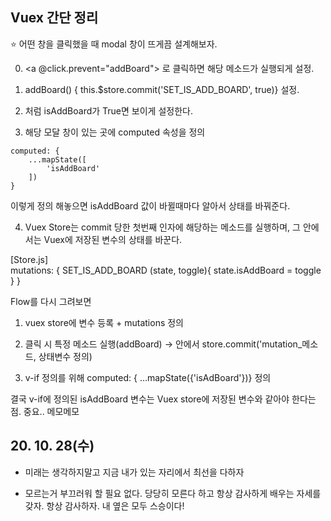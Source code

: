 ## Vuex 간단 정리

:star: 어떤 창을 클릭했을 때 modal 창이 뜨게끔 설계해보자.
<br>

0. <a @click.prevent="addBoard"> 로 클릭하면 해당 메소드가 실행되게 설정.

1. addBoard() { this.$store.commit('SET_IS_ADD_BOARD', true)} 설정.

2. <modal v-if="isAddBoard"/> 처럼 isAddBoard가 True면 보이게 설정한다.

3. 해당 모달 창이 있는 곳에 computed 속성을 정의

```
computed: {
    ...mapState([
        'isAddBoard'
    ])
}
```
 이렇게 정의 해놓으면 isAddBoard 값이 바뀔때마다 알아서 상태를 바꿔준다.

4. Vuex Store는 commit 당한 첫번째 인자에 해당하는 메소드를 실행하며, 그 안에서는 Vuex에 저장된 변수의 상태를 바꾼다.

[Store.js]
<br>
mutations: {
    SET_IS_ADD_BOARD (state, toggle){
        state.isAddBoard = toggle
    }
}

Flow를 다시 그려보면

1. vuex store에 변수 등록 + mutations 정의

2. 클릭 시 특정 메소드 실행(addBoard) → 안에서 store.commit('mutation_메소드, 상태변수 정의)

3. v-if 정의를 위해 computed: { ...mapState({'isAdBoard'})} 정의

결국 v-if에 정의된 isAddBoard 변수는 Vuex store에 저장된 변수와 같아야 한다는점. 중요.. 메모메모

## 20. 10. 28(수)

 - 미래는 생각하지말고 지금 내가 있는 자리에서 최선을 다하자

 - 모르는거 부끄러워 할 필요 없다. 당당히 모른다 하고 항상 감사하게 배우는 자세를 갖자. 항상 감사하자. 내 옆은 모두 스승이다!